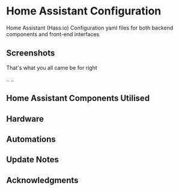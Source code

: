 # Home Assistant Configuration
Home Assistant (Hass.io) Configuration yaml files for both backend components and front-end interfaces

## Screenshots
That's what you all came be for right

..
..

## Home Assistant Components Utilised

## Hardware

## Automations

## Update Notes

## Acknowledgments

